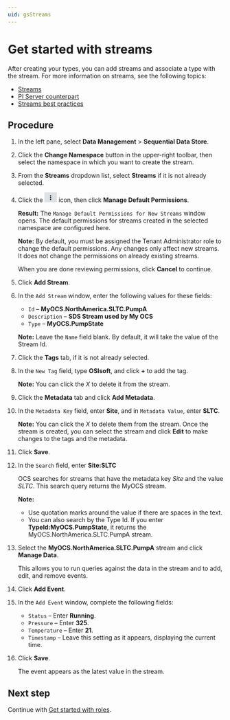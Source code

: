 ```yaml
---
uid: gsStreams
---
```


# Get started with streams

After creating your types, you can add streams and associate a type with the stream. For more information on streams, see the following topics:

- [Streams](xref:ccStreams)
- [PI Server counterpart](xref:ccStreams#streams-pi-server)
- [Streams best practices](xref:bpStreams)

## Procedure

1. In the left pane, select **Data Management** > **Sequential Data Store**.

1. Click the **Change Namespace** button in the upper-right toolbar, then select the namespace in which you want to create the stream. 

1. From the **Streams** dropdown list, select **Streams** if it is not already selected. 

1. Click the ![More Options button](images/more-options.png) icon, then click **Manage Default Permissions**.  

   **Result:** The `Manage Default Permissions for New Streams` window opens. The default permissions for streams created in the selected namespace are configured here.
   
    **Note:** By default, you must be assigned the Tenant Administrator role to change the default permissions. Any changes only affect new streams. It does not change the permissions on already existing streams. 
    
    When you are done reviewing permissions, click **Cancel** to continue.
   
1. Click **Add Stream**.

1. In the `Add Stream` window, enter the following values for these fields:

   - `Id` &ndash; **MyOCS.NorthAmerica.SLTC.PumpA**
   - `Description` &ndash; **SDS Stream used by My OCS**
   - `Type` &ndash; **MyOCS.PumpState**

    **Note:** Leave the `Name` field blank. By default, it will take the value of the Stream Id.

1. Click the **Tags** tab, if it is not already selected.

1. In the `New Tag` field, type **OSIsoft**, and click **+** to add the tag. 

    **Note:** You can click the *X* to delete it from the stream.

1. Click the **Metadata** tab and click **Add Metadata**.

1. In the `Metadata Key` field,  enter **Site**, and in `Metadata Value`, enter **SLTC**. 

    **Note:** You can click the *X* to delete them from the stream. Once the stream is created, you can select the stream and click **Edit** to make changes to the tags and the metadata.

1. Click **Save**.

1. In the `Search` field, enter **Site:SLTC**

    OCS searches for streams that have the metadata key *Site* and the value *SLTC*. This search query returns the MyOCS stream. 
   
    **Note:** 
    
    - Use quotation marks around the value if there are spaces in the text.
    - You can also search by the Type Id.  If you enter **TypeId:MyOCS.PumpState**, it returns the  MyOCS.NorthAmerica.SLTC.PumpA stream.
    
1. Select the **MyOCS.NorthAmerica.SLTC.PumpA** stream and click **Manage Data**. 

    This allows you to run queries against the data in the stream and to add, edit, and remove events.

1. Click **Add Event**.

1. In the `Add Event` window, complete the following fields: 

    - `Status` &ndash; Enter **Running**. 
    - `Pressure` &ndash; Enter **325**.
    - `Temperature` &ndash; Enter **21**.
    - `Timestamp` &ndash; Leave this setting as it appears, displaying the current time.

1. Click **Save**. 

    The event appears as the latest value in the stream. 

## Next step

Continue with [Get started with roles](xref:gsRoles).
